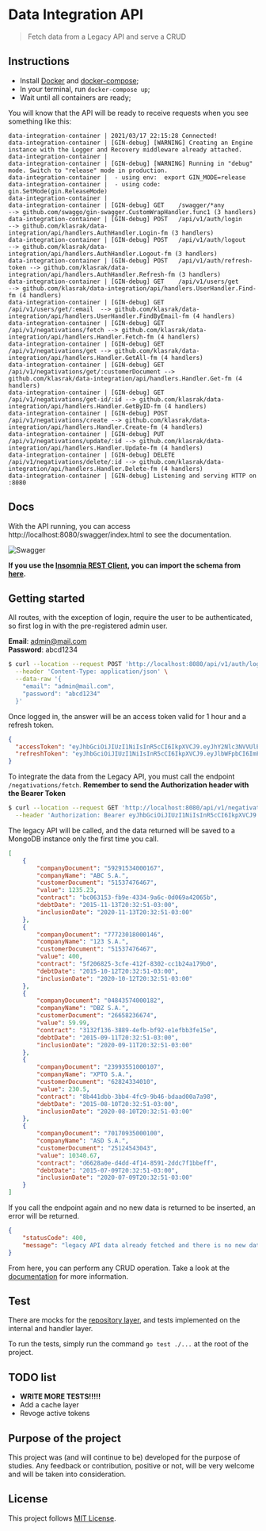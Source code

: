 # Data Integration API
> Fetch data from a Legacy API and serve a CRUD



## Instructions
- Install [Docker](https://docs.docker.com/engine/install/) and [docker-compose](https://docs.docker.com/compose/install/);
- In your terminal, run ```docker-compose up```;
- Wait until all containers are ready;

You will know that the API will be ready to receive requests when you see something like this:

```
data-integration-container | 2021/03/17 22:15:28 Connected!
data-integration-container | [GIN-debug] [WARNING] Creating an Engine instance with the Logger and Recovery middleware already attached.
data-integration-container | 
data-integration-container | [GIN-debug] [WARNING] Running in "debug" mode. Switch to "release" mode in production.
data-integration-container |  - using env:	export GIN_MODE=release
data-integration-container |  - using code:	gin.SetMode(gin.ReleaseMode)
data-integration-container | 
data-integration-container | [GIN-debug] GET    /swagger/*any             --> github.com/swaggo/gin-swagger.CustomWrapHandler.func1 (3 handlers)
data-integration-container | [GIN-debug] POST   /api/v1/auth/login        --> github.com/klasrak/data-integration/api/handlers.AuthHandler.Login-fm (3 handlers)
data-integration-container | [GIN-debug] POST   /api/v1/auth/logout       --> github.com/klasrak/data-integration/api/handlers.AuthHandler.Logout-fm (3 handlers)
data-integration-container | [GIN-debug] POST   /api/v1/auth/refresh-token --> github.com/klasrak/data-integration/api/handlers.AuthHandler.Refresh-fm (3 handlers)
data-integration-container | [GIN-debug] GET    /api/v1/users/get         --> github.com/klasrak/data-integration/api/handlers.UserHandler.Find-fm (4 handlers)
data-integration-container | [GIN-debug] GET    /api/v1/users/get/:email  --> github.com/klasrak/data-integration/api/handlers.UserHandler.FindByEmail-fm (4 handlers)
data-integration-container | [GIN-debug] GET    /api/v1/negativations/fetch --> github.com/klasrak/data-integration/api/handlers.Handler.Fetch-fm (4 handlers)
data-integration-container | [GIN-debug] GET    /api/v1/negativations/get --> github.com/klasrak/data-integration/api/handlers.Handler.GetAll-fm (4 handlers)
data-integration-container | [GIN-debug] GET    /api/v1/negativations/get/:customerDocument --> github.com/klasrak/data-integration/api/handlers.Handler.Get-fm (4 handlers)
data-integration-container | [GIN-debug] GET    /api/v1/negativations/get-id/:id --> github.com/klasrak/data-integration/api/handlers.Handler.GetByID-fm (4 handlers)
data-integration-container | [GIN-debug] POST   /api/v1/negativations/create --> github.com/klasrak/data-integration/api/handlers.Handler.Create-fm (4 handlers)
data-integration-container | [GIN-debug] PUT    /api/v1/negativations/update/:id --> github.com/klasrak/data-integration/api/handlers.Handler.Update-fm (4 handlers)
data-integration-container | [GIN-debug] DELETE /api/v1/negativations/delete/:id --> github.com/klasrak/data-integration/api/handlers.Handler.Delete-fm (4 handlers)
data-integration-container | [GIN-debug] Listening and serving HTTP on :8080
```

## Docs
With the API running, you can access http://localhost:8080/swagger/index.html to see the documentation.

![Swagger](https://i.ibb.co/1Z2xgxm/swagger.png)

**If you use the [Insomnia REST Client](https://insomnia.rest/download), you can import the schema from [here](https://github.com/klasrak/data-integration/blob/master/config/Insomnia_2021-03-17).** 


## Getting started
All routes, with the exception of login, require the user to be authenticated, so first log in with the pre-registered admin user.

**Email**: admin@mail.com <br/>
**Password**: abcd1234

```sh
$ curl --location --request POST 'http://localhost:8080/api/v1/auth/login' \
  --header 'Content-Type: application/json' \
  --data-raw '{
    "email": "admin@mail.com",
    "password": "abcd1234"
  }'
```

Once logged in, the answer will be an access token valid for 1 hour and a refresh token.

```json
{
  "accessToken": "eyJhbGciOiJIUzI1NiIsInR5cCI6IkpXVCJ9.eyJhY2Nlc3NVVUlEIjoiNjdjYjU3MjEtYTE5MC00NzVkLWEwNjgtMDEyMzhkMWE4OWI2IiwiZW1haWwiOiJhZG1pbkBtYWlsLmNvbSIsImV4cCI6MTYxNjAyNDM3OSwidXNlcklEIjoiNjA1MjZiOWMwZTEzNzIzMjEyMzEwYjlkIn0.8cL6Lk20l8Iw8CNsIHNirKleO8jUMr4JAHx7O9pa90s",
  "refreshToken": "eyJhbGciOiJIUzI1NiIsInR5cCI6IkpXVCJ9.eyJlbWFpbCI6ImFkbWluQG1haWwuY29tIiwiZXhwIjoxNjE2NjI1NTc5LCJyZWZyZXNoVVVJRCI6IjY3Y2I1NzIxLWExOTAtNDc1ZC1hMDY4LTAxMjM4ZDFhODliNisrNjA1MjZiOWMwZTEzNzIzMjEyMzEwYjlkIiwidXNlcklEIjoiNjA1MjZiOWMwZTEzNzIzMjEyMzEwYjlkIn0.esm9rdSdQ1Q-b50VCmSekLdeGPHmEMggaVKsHp4EyPM"
}
```

To integrate the data from the Legacy API, you must call the endpoint `/negativations/fetch`. **Remember to send the Authorization header with the Bearer Token**

```sh
$ curl --location --request GET 'http://localhost:8080/api/v1/negativations/fetch' \
  --header 'Authorization: Bearer eyJhbGciOiJIUzI1NiIsInR5cCI6IkpXVCJ9.eyJhY2Nlc3NVVUlEIjoiMGNjOTc3NGUtNGYwZi00ODFmLThlZGItYTgzM2E0MWVlOWI3IiwiZW1haWwiOiJhZG1pbkBtYWlsLmNvbSIsImV4cCI6MTYxNjAyNjEzOCwidXNlcklEIjoiNjA1MjZiOWMwZTEzNzIzMjEyMzEwYjlkIn0.plv7yZSNgmt5ofvnAyuBo3j8BMgjlABWAYc6AwxmxcY'
```

The legacy API will be called, and the data returned will be saved to a MongoDB instance only the first time you call. 

```json
[
    {
        "companyDocument": "59291534000167",
        "companyName": "ABC S.A.",
        "customerDocument": "51537476467",
        "value": 1235.23,
        "contract": "bc063153-fb9e-4334-9a6c-0d069a42065b",
        "debtDate": "2015-11-13T20:32:51-03:00",
        "inclusionDate": "2020-11-13T20:32:51-03:00"
    },
    {
        "companyDocument": "77723018000146",
        "companyName": "123 S.A.",
        "customerDocument": "51537476467",
        "value": 400,
        "contract": "5f206825-3cfe-412f-8302-cc1b24a179b0",
        "debtDate": "2015-10-12T20:32:51-03:00",
        "inclusionDate": "2020-10-12T20:32:51-03:00"
    },
    {
        "companyDocument": "04843574000182",
        "companyName": "DBZ S.A.",
        "customerDocument": "26658236674",
        "value": 59.99,
        "contract": "3132f136-3889-4efb-bf92-e1efbb3fe15e",
        "debtDate": "2015-09-11T20:32:51-03:00",
        "inclusionDate": "2020-09-11T20:32:51-03:00"
    },
    {
        "companyDocument": "23993551000107",
        "companyName": "XPTO S.A.",
        "customerDocument": "62824334010",
        "value": 230.5,
        "contract": "8b441dbb-3bb4-4fc9-9b46-bdaad00a7a98",
        "debtDate": "2015-08-10T20:32:51-03:00",
        "inclusionDate": "2020-08-10T20:32:51-03:00"
    },
    {
        "companyDocument": "70170935000100",
        "companyName": "ASD S.A.",
        "customerDocument": "25124543043",
        "value": 10340.67,
        "contract": "d6628a0e-d4dd-4f14-8591-2ddc7f1bbeff",
        "debtDate": "2015-07-09T20:32:51-03:00",
        "inclusionDate": "2020-07-09T20:32:51-03:00"
    }
]
```

If you call the endpoint again and no new data is returned to be inserted, an error will be returned.

```json
{
    "statusCode": 400,
    "message": "legacy API data already fetched and there is no new data to save"
}
```

From here, you can perform any CRUD operation. Take a look at the [documentation](http://localhost:8080/swagger/index.html) for more information.

## Test

There are mocks for the [repository layer](https://github.com/klasrak/data-integration/tree/master/mocks), and tests implemented on the internal and handler layer.

To run the tests, simply run the command `go test ./...` at the root of the project.

## TODO list
- **WRITE MORE TESTS!!!!!**
- Add a cache layer
- Revoge active tokens

## Purpose of the project

This project was (and will continue to be) developed for the purpose of studies. Any feedback or contribution, positive or not, will be very welcome and will be taken into consideration.

## License

This project follows [MIT License](https://github.com/klasrak/data-integration/blob/master/LICENSE).
